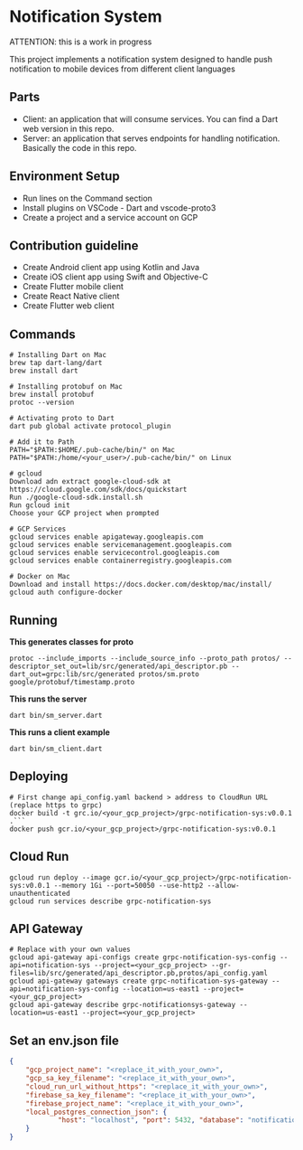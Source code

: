 # Notification System #

ATTENTION: this is a work in progress

This project implements a notification system designed to handle push notification to mobile devices from different client languages

## Parts ##

* Client: an application that will consume services. You can find a Dart web version in this repo.
* Server: an application that serves endpoints for handling notification. Basically the code in this repo.

## Environment Setup ##

* Run lines on the Command section
* Install plugins on VSCode - Dart and vscode-proto3
* Create a project and a service account on GCP

## Contribution guideline ##

* Create Android client app using Kotlin and Java
* Create iOS client app using Swift and Objective-C
* Create Flutter mobile client
* Create React Native client
* Create Flutter web client

## Commands ##
```
# Installing Dart on Mac
brew tap dart-lang/dart
brew install dart

# Installing protobuf on Mac
brew install protobuf
protoc --version

# Activating proto to Dart
dart pub global activate protocol_plugin

# Add it to Path
PATH="$PATH:$HOME/.pub-cache/bin/" on Mac
PATH="$PATH:/home/<your_user>/.pub-cache/bin/" on Linux

# gcloud
Download adn extract google-cloud-sdk at https://cloud.google.com/sdk/docs/quickstart
Run ./google-cloud-sdk.install.sh
Run gcloud init 
Choose your GCP project when prompted

# GCP Services
gcloud services enable apigateway.googleapis.com
gcloud services enable servicemanagement.googleapis.com
gcloud services enable servicecontrol.googleapis.com
gcloud services enable containerregistry.googleapis.com

# Docker on Mac
Download and install https://docs.docker.com/desktop/mac/install/
gcloud auth configure-docker
```

## Running ##
**This generates classes for proto**
```
protoc --include_imports --include_source_info --proto_path protos/ --descriptor_set_out=lib/src/generated/api_descriptor.pb --dart_out=grpc:lib/src/generated protos/sm.proto google/protobuf/timestamp.proto
```

**This runs the server**
```
dart bin/sm_server.dart
```

**This runs a client example**
```
dart bin/sm_client.dart
```

## Deploying ##
```
# First change api_config.yaml backend > address to CloudRun URL (replace https to grpc)
docker build -t grc.io/<your_gcp_project>/grpc-notification-sys:v0.0.1 .```
docker push gcr.io/<your_gcp_project>/grpc-notification-sys:v0.0.1
```

## Cloud Run ##
```
gcloud run deploy --image gcr.io/<your_gcp_project>/grpc-notification-sys:v0.0.1 --memory 1Gi --port=50050 --use-http2 --allow-unauthenticated
gcloud run services describe grpc-notification-sys
```

## API Gateway ##
```
# Replace with your own values
gcloud api-gateway api-configs create grpc-notification-sys-config --api=notification-sys --project=<your_gcp_project> --gr-files=lib/src/generated/api_descriptor.pb,protos/api_config.yaml
gcloud api-gateway gateways create grpc-notification-sys-gateway --api=notification-sys-config --location=us-east1 --project=<your_gcp_project>
gcloud api-gateway describe grpc-notificationsys-gateway --location=us-east1 --project=<your_gcp_project>
```

## Set an env.json file ##
```json
{
    "gcp_project_name": "<replace_it_with_your_own>", 
    "gcp_sa_key_filename": "<replace_it_with_your_own>",
    "cloud_run_url_without_https": "<replace_it_with_your_own>", 
    "firebase_sa_key_filename": "<replace_it_with_your_own>",
    "firebase_project_name": "<replace_it_with_your_own>", 
    "local_postgres_connection_json": {
            "host": "localhost", "port": 5432, "database": "notification_sys_db", "username": "client_user", "password": "<replace_it_with_your_own>"
    }
}
```
